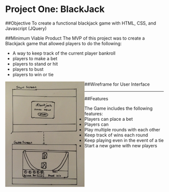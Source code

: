 # Project One: BlackJack

##Objective
To create a functional blackjack game with HTML, CSS, and Javascript (JQuery)

##Minimum Viable Product
The MVP of this project was to create a Blackjack game that allowed players to do the following:

- A way to keep track of the current player bankroll 
- players to make a bet
- players to stand or hit
- players to bust
- players to win or tie


##Wireframe for User Interface
<img style="width:50%; float:left;" src="img/wireframe.jpg" />


* * *
##Features
<ul>The Game includes the following features:
    <li>Players can place a bet</li>
    <li>Players can</li>
    <li>Play multiple rounds with each other</li>
    <li>Keep track of wins each round</li>
    <li>Keep playing even in the event of a tie</li>
    <li>Start a new game with new players</li>
</ul>